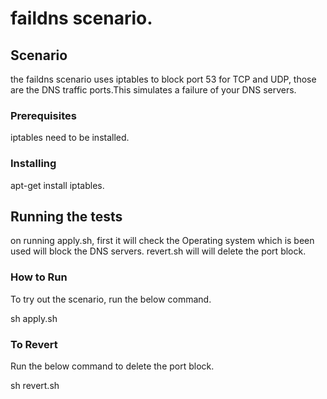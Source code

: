 # faildns scenario.


## Scenario

the faildns scenario uses iptables to block port 53 for TCP and UDP, those are the DNS traffic ports.This simulates a failure of your  	DNS servers.

### Prerequisites

iptables need to be installed.

### Installing

apt-get install iptables.

## Running the tests

on running apply.sh, first it will check the Operating system which is been used will block the DNS servers.
revert.sh will will delete the port block.

### How to Run

To try out the scenario, run the below command.

sh apply.sh

### To Revert

Run the below command to delete the port block.

sh revert.sh
